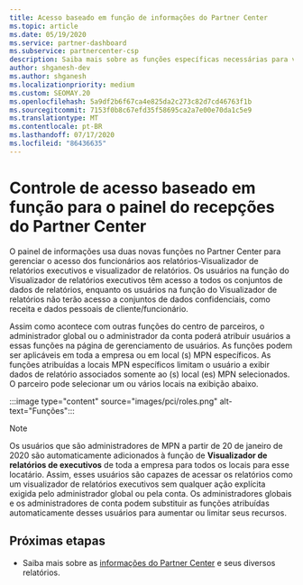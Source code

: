 ```yaml
---
title: Acesso baseado em função de informações do Partner Center
ms.topic: article
ms.date: 05/19/2020
ms.service: partner-dashboard
ms.subservice: partnercenter-csp
description: Saiba mais sobre as funções específicas necessárias para ver os relatórios de informações do Partner Center. Isso inclui as funções do Visualizador de relatórios executivo e do Visualizador de relatórios.
author: shganesh-dev
ms.author: shganesh
ms.localizationpriority: medium
ms.custom: SEOMAY.20
ms.openlocfilehash: 5a9df2b6f67ca4e825da2c273c82d7cd46763f1b
ms.sourcegitcommit: 7153f0b8c67efd35f58695ca2a7e00e70da1c5e9
ms.translationtype: MT
ms.contentlocale: pt-BR
ms.lasthandoff: 07/17/2020
ms.locfileid: "86436635"
---
```

# <a name="role-based-access-control-to-the-partner-center-insights-dashboard"></a>Controle de acesso baseado em função para o painel do recepções do Partner Center

O painel de informações usa duas novas funções no Partner Center para gerenciar o acesso dos funcionários aos relatórios-Visualizador de relatórios executivos e visualizador de relatórios.  Os usuários na função do Visualizador de relatórios executivos têm acesso a todos os conjuntos de dados de relatórios, enquanto os usuários na função do Visualizador de relatórios não terão acesso a conjuntos de dados confidenciais, como receita e dados pessoais de cliente/funcionário.  

Assim como acontece com outras funções do centro de parceiros, o administrador global ou o administrador da conta poderá atribuir usuários a essas funções na página de gerenciamento de usuários. As funções podem ser aplicáveis em toda a empresa ou em local (s) MPN específicos. As funções atribuídas a locais MPN específicos limitam o usuário a exibir dados de relatório associados somente ao (s) local (es) MPN selecionados. O parceiro pode selecionar um ou vários locais na exibição abaixo.

:::image type="content" source="images/pci/roles.png" alt-text="Funções":::

>[!Note]
> Os usuários que são administradores de MPN a partir de 20 de janeiro de 2020 são automaticamente adicionados à função de **Visualizador de relatórios de executivos** de toda a empresa para todos os locais para esse locatário. Assim, esses usuários são capazes de acessar os relatórios como um visualizador de relatórios executivos sem qualquer ação explícita exigida pelo administrador global ou pela conta. Os administradores globais e os administradores de conta podem substituir as funções atribuídas automaticamente desses usuários para aumentar ou limitar seus recursos.

## <a name="next-steps"></a>Próximas etapas

- Saiba mais sobre as [informações do Partner Center](partner-center-insights.md) e seus diversos relatórios.
